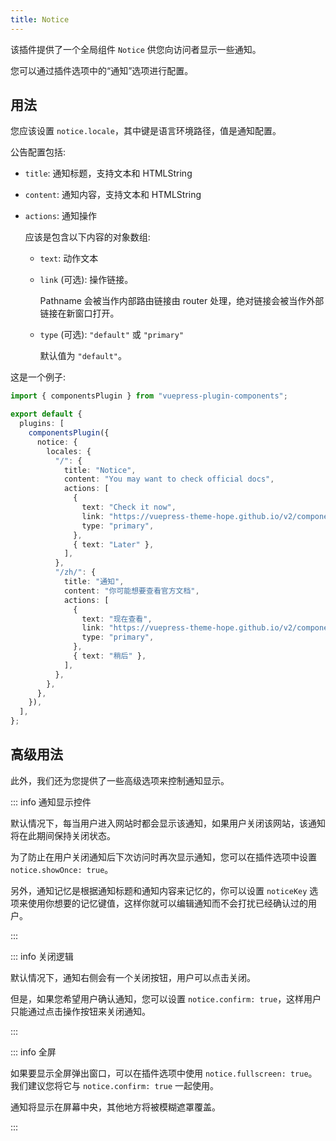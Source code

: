 ```yaml
---
title: Notice
---
```


该插件提供了一个全局组件 `Notice` 供您向访问者显示一些通知。

您可以通过插件选项中的“通知”选项进行配置。

<!-- more -->

## 用法

您应该设置 `notice.locale`，其中键是语言环境路径，值是通知配置。

公告配置包括:

- `title`: 通知标题，支持文本和 HTMLString
- `content`: 通知内容，支持文本和 HTMLString
- `actions`: 通知操作

  应该是包含以下内容的对象数组:

  - `text`: 动作文本
  - `link` (可选): 操作链接。

    Pathname 会被当作内部路由链接由 router 处理，绝对链接会被当作外部链接在新窗口打开。

  - `type` (可选): `"default"` 或 `"primary"`

    默认值为 `"default"`。

这是一个例子:

```ts
import { componentsPlugin } from "vuepress-plugin-components";

export default {
  plugins: [
    componentsPlugin({
      notice: {
        locales: {
          "/": {
            title: "Notice",
            content: "You may want to check official docs",
            actions: [
              {
                text: "Check it now",
                link: "https://vuepress-theme-hope.github.io/v2/components/notice.html",
                type: "primary",
              },
              { text: "Later" },
            ],
          },
          "/zh/": {
            title: "通知",
            content: "你可能想要查看官方文档",
            actions: [
              {
                text: "现在查看",
                link: "https://vuepress-theme-hope.github.io/v2/components/notice.html",
                type: "primary",
              },
              { text: "稍后" },
            ],
          },
        },
      },
    }),
  ],
};
```

## 高级用法

此外，我们还为您提供了一些高级选项来控制通知显示。

::: info 通知显示控件

默认情况下，每当用户进入网站时都会显示该通知，如果用户关闭该网站，该通知将在此期间保持关闭状态。

为了防止在用户关闭通知后下次访问时再次显示通知，您可以在插件选项中设置 `notice.showOnce: true`。

另外，通知记忆是根据通知标题和通知内容来记忆的，你可以设置 `noticeKey` 选项来使用你想要的记忆键值，这样你就可以编辑通知而不会打扰已经确认过的用户。

:::

::: info 关闭逻辑

默认情况下，通知右侧会有一个关闭按钮，用户可以点击关闭。

但是，如果您希望用户确认通知，您可以设置 `notice.confirm: true`，这样用户只能通过点击操作按钮来关闭通知。

:::

::: info 全屏

如果要显示全屏弹出窗口，可以在插件选项中使用 `notice.fullscreen: true`。我们建议您将它与 `notice.confirm: true` 一起使用。

通知将显示在屏幕中央，其他地方将被模糊遮罩覆盖。

:::
